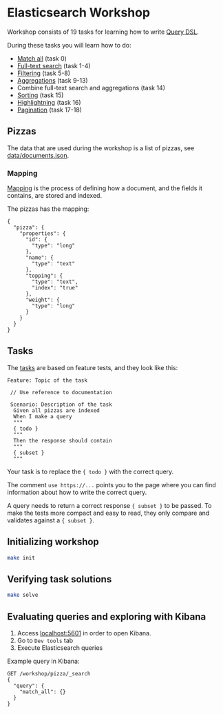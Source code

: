 # Elasticsearch Workshop  
 
Workshop consists of 19 tasks for learning how to write [Query DSL](https://www.elastic.co/guide/en/elasticsearch/reference/current/query-dsl.html).

During these tasks you will learn how to do:

* [Match all](https://www.elastic.co/guide/en/elasticsearch/reference/current/query-dsl-match-all-query.html) (task 0) 						
* [Full-text search](https://www.elastic.co/guide/en/elasticsearch/reference/current/full-text-queries.html) (task 1-4)
* [Filtering](https://www.elastic.co/guide/en/elasticsearch/reference/current/term-level-queries.html) (task 5-8)
* [Aggregations](https://www.elastic.co/guide/en/elasticsearch/reference/current/search-aggregations.html) (task 9-13)
* Combine full-text search and aggregations (task 14)
* [Sorting](https://www.elastic.co/guide/en/elasticsearch/reference/current/search-request-sort.html) (task 15)
* [Highlightning](https://www.elastic.co/guide/en/elasticsearch/reference/current/search-request-highlighting.html) (task 16)
* [Pagination](https://www.elastic.co/guide/en/elasticsearch/guide/current/pagination.html) (task 17-18) 

## Pizzas

The data that are used during the workshop is a list of pizzas, see [data/documents.json](data/documents.json).
 
### Mapping

[Mapping](https://www.elastic.co/guide/en/elasticsearch/reference/current/mapping.html) is the process of defining how a document, and the fields it contains, are stored and indexed.

The pizzas has the mapping:

```
{
  "pizza": {
    "properties": {
      "id": {
        "type": "long"
      },
      "name": {
        "type": "text"
      },
      "topping": {
        "type": "text",
        "index": "true"
      },
      "weight": {
        "type": "long"
      }
    }
  }
}
```
## Tasks

The [tasks](tasks) are based on feature tests, and they look like this:

```
Feature: Topic of the task
 
 // Use reference to documentation
 
 Scenario: Description of the task
  Given all pizzas are indexed
  When I make a query
  """
  { todo }
  """
  Then the response should contain
  """
  { subset }
  """
```

Your task is to replace the `{ todo }` with the correct query.  

The comment `use https://...` points you to the page where you can find information about how to write the correct query. 

A query needs to return a correct response `{ subset }` to be passed. To make the tests more compact and easy to read, they only compare and validates against a `{ subset }`. 

## Initializing workshop

```bash
make init
```

## Verifying task solutions

```bash
make solve
```

## Evaluating queries and exploring with Kibana

1. Access [localhost:5601](localhost:5601) in order to open Kibana.
2. Go to `Dev tools` tab
3. Execute Elasticsearch queries

Example query in Kibana:
```
GET /workshop/pizza/_search
{
  "query": {
    "match_all": {}
  }
}
```